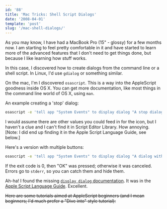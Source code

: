 ```yaml
---
id: '88'
title: 'Mac Tricks: Shell Script Dialogs'
date: '2008-04-01'
template: 'post'
slug: '/mac-shell-dialogs/'
---
```


As you may know, I have had a MacBook Pro (15" - glossy) for a few months now.
I am starting to feel pretty comfortable in it and have started to learn more
of the advanced features that I don't need to get things done, but because I
like learning how stuff works.

In this case, I discovered how to create dialogs from the command line or a
shell script. In Linux, I'd use `gdialog` or something similar.

On the mac, I'm I discovered `osascript`. This is a way into the AppleScript
goodness inside OS X. You can get more documentation, like most things in the
command line world of OS X, using `man`.

An example creating a 'stop' dialog:

```bash
osascript -e 'tell app "System Events" to display dialog "A stop dialog with only one button." buttons "OK" default button 1 with title "and a title" with icon stop'
```

I would assume there are other values you could feed in for the icon, but I
haven't a clue and I can't find it in Script Editor Library. How annoying.
[Note: I did end up finding it in the Apple Script Language Guide, see below.]

Here's a version with multiple buttons:

```bash
osascript -e 'tell app "System Events" to display dialog "A dialog with no buttons and the exit code will tell the script which button was pressed."'
```

If the exit code is 0, then "OK" was pressed; otherwise it was canceled.
Errors go to `stderr`, so you can catch them and hide them.

Ah-ha! I found the missing
[`display dialog` documentation](http://developer.apple.com/documentation/AppleScript/Conceptual/AppleScriptLangGuide/reference/ASLR_cmds.html#//apple_ref/doc/uid/TP40000983-CH216-SW12).
It was in the
[Apple Script Language Guide](http://developer.apple.com/documentation/AppleScript/Conceptual/AppleScriptLangGuide).
Excellent.

~~Here are some tutorials aimed at AppleScript beginners (and I mean
beginners; I'd much prefer a "Dive into" style tutorial):~~

